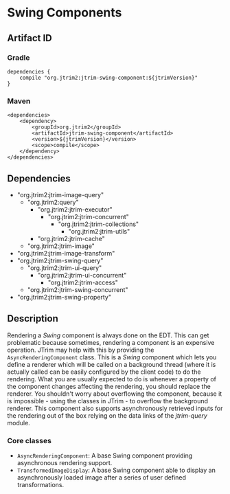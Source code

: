 Swing Components
================

Artifact ID
-----------

### Gradle

    dependencies {
        compile "org.jtrim2:jtrim-swing-component:${jtrimVersion}"
    }

### Maven

    <dependencies>
        <dependency>
            <groupId>org.jtrim2</groupId>
            <artifactId>jtrim-swing-component</artifactId>
            <version>${jtrimVersion}</version>
            <scope>compile</scope>
        </dependency>
    </dependencies>


Dependencies
------------

- "org.jtrim2:jtrim-image-query"
  - "org.jtrim2:query"
    - "org.jtrim2:jtrim-executor"
      - "org.jtrim2:jtrim-concurrent"
        - "org.jtrim2:jtrim-collections"
          - "org.jtrim2:jtrim-utils"
    - "org.jtrim2:jtrim-cache"
  - "org.jtrim2:jtrim-image"
- "org.jtrim2:jtrim-image-transform"
- "org.jtrim2:jtrim-swing-query"
  - "org.jtrim2:jtrim-ui-query"
    - "org.jtrim2:jtrim-ui-concurrent"
      - "org.jtrim2:jtrim-access"
  - "org.jtrim2:jtrim-swing-concurrent"
- "org.jtrim2:jtrim-swing-property"


Description
-----------

Rendering a *Swing* component is always done on the EDT. This can get
problematic because sometimes, rendering a component is an expensive operation.
JTrim may help with this by providing the `AsyncRenderingComponent` class. This
is a *Swing* component which lets you define a renderer which will be called on
a background thread (where it is actually called can be easily configured by the
client code) to do the rendering. What you are usually expected to do is
whenever a property of the component changes affecting the rendering, you should
replace the renderer. You shouldn't worry about overflowing the component,
because it is impossible - using the classes in JTrim - to overflow the
background renderer. This component also supports asynchronously retrieved
inputs for the rendering out of the box relying on the data links of the
*jtrim-query* module.


### Core classes ###

- `AsyncRenderingComponent`: A base Swing component providing asynchronous
  rendering support.
- `TransformedImageDisplay`: A base Swing component able to display an
  asynchronously loaded image after a series of user defined transformations.
